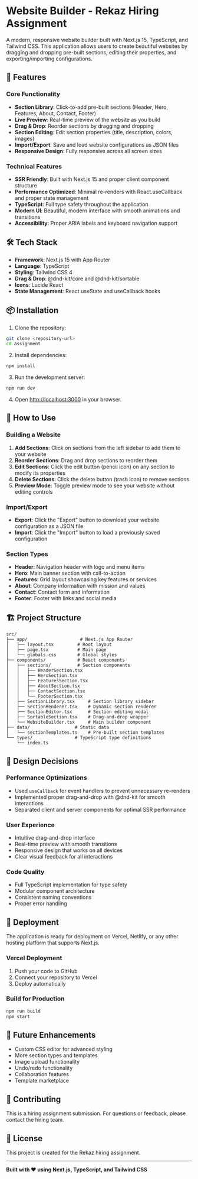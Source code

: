 # Website Builder - Rekaz Hiring Assignment

A modern, responsive website builder built with Next.js 15, TypeScript, and Tailwind CSS. This application allows users to create beautiful websites by dragging and dropping pre-built sections, editing their properties, and exporting/importing configurations.

## 🚀 Features

### Core Functionality
- **Section Library**: Click-to-add pre-built sections (Header, Hero, Features, About, Contact, Footer)
- **Live Preview**: Real-time preview of the website as you build
- **Drag & Drop**: Reorder sections by dragging and dropping
- **Section Editing**: Edit section properties (title, description, colors, images)
- **Import/Export**: Save and load website configurations as JSON files
- **Responsive Design**: Fully responsive across all screen sizes

### Technical Features
- **SSR Friendly**: Built with Next.js 15 and proper client component structure
- **Performance Optimized**: Minimal re-renders with React.useCallback and proper state management
- **TypeScript**: Full type safety throughout the application
- **Modern UI**: Beautiful, modern interface with smooth animations and transitions
- **Accessibility**: Proper ARIA labels and keyboard navigation support

## 🛠️ Tech Stack

- **Framework**: Next.js 15 with App Router
- **Language**: TypeScript
- **Styling**: Tailwind CSS 4
- **Drag & Drop**: @dnd-kit/core and @dnd-kit/sortable
- **Icons**: Lucide React
- **State Management**: React useState and useCallback hooks

## 📦 Installation

1. Clone the repository:
```bash
git clone <repository-url>
cd assignment
```

2. Install dependencies:
```bash
npm install
```

3. Run the development server:
```bash
npm run dev
```

4. Open [http://localhost:3000](http://localhost:3000) in your browser.

## 🎯 How to Use

### Building a Website

1. **Add Sections**: Click on sections from the left sidebar to add them to your website
2. **Reorder Sections**: Drag and drop sections to reorder them
3. **Edit Sections**: Click the edit button (pencil icon) on any section to modify its properties
4. **Delete Sections**: Click the delete button (trash icon) to remove sections
5. **Preview Mode**: Toggle preview mode to see your website without editing controls

### Import/Export

- **Export**: Click the "Export" button to download your website configuration as a JSON file
- **Import**: Click the "Import" button to load a previously saved configuration

### Section Types

- **Header**: Navigation header with logo and menu items
- **Hero**: Main banner section with call-to-action
- **Features**: Grid layout showcasing key features or services
- **About**: Company information with mission and values
- **Contact**: Contact form and information
- **Footer**: Footer with links and social media

## 🏗️ Project Structure

```
src/
├── app/                    # Next.js App Router
│   ├── layout.tsx         # Root layout
│   ├── page.tsx           # Main page
│   └── globals.css        # Global styles
├── components/            # React components
│   ├── sections/          # Section components
│   │   ├── HeaderSection.tsx
│   │   ├── HeroSection.tsx
│   │   ├── FeaturesSection.tsx
│   │   ├── AboutSection.tsx
│   │   ├── ContactSection.tsx
│   │   └── FooterSection.tsx
│   ├── SectionLibrary.tsx     # Section library sidebar
│   ├── SectionRenderer.tsx    # Dynamic section renderer
│   ├── SectionEditor.tsx      # Section editing modal
│   ├── SortableSection.tsx    # Drag-and-drop wrapper
│   └── WebsiteBuilder.tsx     # Main builder component
├── data/                 # Static data
│   └── sectionTemplates.ts    # Pre-built section templates
└── types/                # TypeScript type definitions
    └── index.ts
```

## 🎨 Design Decisions

### Performance Optimizations
- Used `useCallback` for event handlers to prevent unnecessary re-renders
- Implemented proper drag-and-drop with @dnd-kit for smooth interactions
- Separated client and server components for optimal SSR performance

### User Experience
- Intuitive drag-and-drop interface
- Real-time preview with smooth transitions
- Responsive design that works on all devices
- Clear visual feedback for all interactions

### Code Quality
- Full TypeScript implementation for type safety
- Modular component architecture
- Consistent naming conventions
- Proper error handling

## 🚀 Deployment

The application is ready for deployment on Vercel, Netlify, or any other hosting platform that supports Next.js.

### Vercel Deployment
1. Push your code to GitHub
2. Connect your repository to Vercel
3. Deploy automatically

### Build for Production
```bash
npm run build
npm start
```

## 📝 Future Enhancements

- Custom CSS editor for advanced styling
- More section types and templates
- Image upload functionality
- Undo/redo functionality
- Collaboration features
- Template marketplace

## 🤝 Contributing

This is a hiring assignment submission. For questions or feedback, please contact the hiring team.

## 📄 License

This project is created for the Rekaz hiring assignment.

---

**Built with ❤️ using Next.js, TypeScript, and Tailwind CSS**
